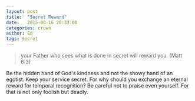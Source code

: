 ```yaml
---
layout: post
title:  "Secret Reward"
date:   2015-08-16 20:32:00
categories: crown
author: Ed
tags: Secret
---
```


> your Father who sees what is done in secret will reward you. (Matt 6:3)

Be the hidden hand of God's kindness and not the showy hand of an egotist. Keep your service secret. For why should you exchange an eternal reward for temporal recognition? Be careful not to praise even yourself. For that is not only foolish but deadly.
